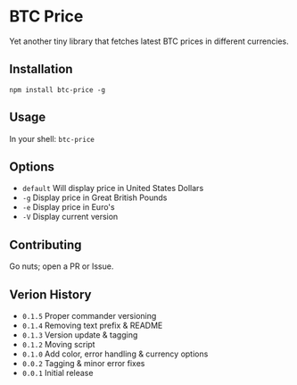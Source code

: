 BTC Price
=========

Yet another tiny library that fetches latest BTC prices in different currencies.

## Installation

  `npm install btc-price -g`

## Usage

  In your shell: `btc-price`

## Options

 - `default` Will display price in United States Dollars
 - `-g` Display price in Great British Pounds
 - `-e` Display price in Euro's
 - `-V` Display current version

## Contributing

  Go nuts; open a PR or Issue.

## Verion History  

 - `0.1.5` Proper commander versioning
 - `0.1.4` Removing text prefix & README
 - `0.1.3` Version update & tagging
 - `0.1.2` Moving script
 - `0.1.0` Add color, error handling & currency options
 - `0.0.2` Tagging & minor error fixes
 - `0.0.1` Initial release
  